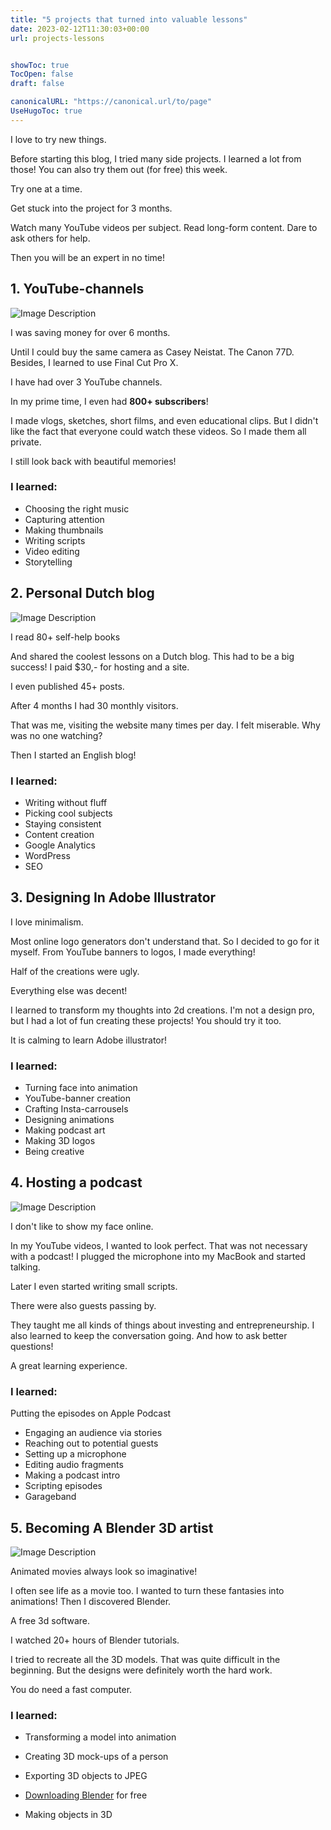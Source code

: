 ```yaml
---
title: "5 projects that turned into valuable lessons"
date: 2023-02-12T11:30:03+00:00
url: projects-lessons


showToc: true
TocOpen: false
draft: false

canonicalURL: "https://canonical.url/to/page"
UseHugoToc: true
---
```


I love to try new things.

Before starting this blog, I tried many side projects. I learned a lot from those! You can also try them out (for free) this week.

Try one at a time.

Get stuck into the project for 3 months.

Watch many YouTube videos per subject. Read long-form content. Dare to ask others for help.

Then you will be an expert in no time!

## 1. YouTube-channels

![Image Description](/img/posts/projects-lessons/1.jpeg)

I was saving money for over 6 months.

Until I could buy the same camera as Casey Neistat. The Canon 77D. Besides, I learned to use Final Cut Pro X.

I have had over 3 YouTube channels.

In my prime time, I even had **800+ subscribers**!

I made vlogs, sketches, short films, and even educational clips. But I didn't like the fact that everyone could watch these videos. So I made them all private.

I still look back with beautiful memories!

### I learned:

- Choosing the right music
- Capturing attention
- Making thumbnails
- Writing scripts
- Video editing
- Storytelling

## 2. Personal Dutch blog

![Image Description](/img/posts/projects-lessons/2.jpg)


I read 80+ self-help books

And shared the coolest lessons on a Dutch blog. This had to be a big success! I paid $30,- for hosting and a site.

I even published 45+ posts.

After 4 months I had 30 monthly visitors.

That was me, visiting the website many times per day. I felt miserable. Why was no one watching?

Then I started an English blog!

### I learned:

- Writing without fluff
- Picking cool subjects
- Staying consistent
- Content creation
- Google Analytics
- WordPress
- SEO

## 3. Designing In Adobe Illustrator

I love minimalism.

Most online logo generators don't understand that. So I decided to go for it myself. From YouTube banners to logos, I made everything!

Half of the creations were ugly.

Everything else was decent!

I learned to transform my thoughts into 2d creations. I'm not a design pro, but I had a lot of fun creating these projects! You should try it too.

It is calming to learn Adobe illustrator!

### I learned:

- Turning face into animation
- YouTube-banner creation
- Crafting Insta-carrousels
- Designing animations
- Making podcast art
- Making 3D logos
- Being creative

## 4. Hosting a podcast

![Image Description](/img/posts/projects-lessons/3.png)


I don't like to show my face online.

In my YouTube videos, I wanted to look perfect. That was not necessary with a podcast! I plugged the microphone into my MacBook and started talking.

Later I even started writing small scripts.

There were also guests passing by.

They taught me all kinds of things about investing and entrepreneurship. I also learned to keep the conversation going. And how to ask better questions!

A great learning experience.

### I learned:

Putting the episodes on Apple Podcast

- Engaging an audience via stories
- Reaching out to potential guests
- Setting up a microphone
- Editing audio fragments
- Making a podcast intro
- Scripting episodes
- Garageband

## 5. Becoming A Blender 3D artist

![Image Description](/img/posts/projects-lessons/4.jpg)


Animated movies always look so imaginative!

I often see life as a movie too. I wanted to turn these fantasies into animations! Then I discovered Blender.

A free 3d software.

I watched 20+ hours of Blender tutorials.

I tried to recreate all the 3D models. That was quite difficult in the beginning. But the designs were definitely worth the hard work.

You do need a fast computer.

### I learned:

- Transforming a model into animation

- Creating 3D mock-ups of a person
- Exporting 3D objects to JPEG
- [Downloading Blender](https://www.blender.org/) for free
- Making objects in 3D